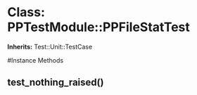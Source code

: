# Class: PPTestModule::PPFileStatTest
**Inherits:** Test::Unit::TestCase
    




#Instance Methods
## test_nothing_raised() [](#method-i-test_nothing_raised)

